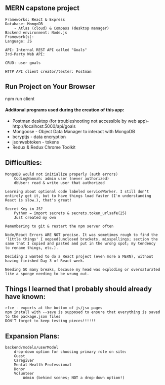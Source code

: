 ## MERN capstone project
    Frameworks: React & Express
    Database: MongoDB 
        - Atlas (cloud) & Compass (desktop manager)
    Backend environment: Node.js
    Framework(s):
    Language: JS

    API: Internal REST API called "Goals"
    3rd-Party Web API:

    CRUD: user goals

    HTTP API client creator/tester: Postman

## Run Project on Your Browser
npm run client


#### Additonal programs used during the creation of this app:
   * Postman desktop (for troubleshooting not accessible by web app)- http://localhost:5000/api/goals
   * Mongoose - Object Data Manager to interact with MongoDB
   * bcryptjs - data encryption
   * jsonwebtoken - tokens
   * Redux & Redux Chrome Toolkit


## Difficulties:
    MongoDB would not initialize properly (auth errors)
        CodingNannah: admin user (never authorized)
        dbUser: read & write user that authorized 

    Learning about optional code labeled serviceWorker. I still don't entirely get it, but to have things load faster (I'm understanding React is slow.), that's great!

    Secret Key in JS? 
        Python = import secrets & secrets.token_urlsafe(25)
        Just created my own

    Remembering to git & restart the npm server often

    Node/React Errors ARE NOT precise. It was sometimes rough to find the 'little things' I oopsed(unclosed brackets, misspellings; section the same that I copied and pasted and put in the wrong spot; my tendency to rename things, etc.).

    Deciding I wanted to do a React project (even more a MERN), without having finished Day 3 of React week.

    Needing SO many breaks, because my head was exploding or oversaturated like a sponge needing to be wrung out.
        

## Things I learned that I probably should already have known:
    rfce - exports at the bottom of js/jsx pages
    npm install with --save is supposed to ensure that everything is saved to the package.json files
    DON'T forget to keep testing pieces!!!!!!


## Expansion Plans:

    backend/models/userModel 
        drop-down option for choosing primary role on site:
        Guest
        Caregiver
        Mental Health Professional
        Donor
        Volunteer
            Admin (behind scenes; NOT a drop-down option!)
